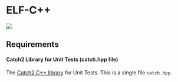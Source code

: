 # ELF-C++

![](https://images.vexels.com/media/users/3/149898/isolated/preview/c69cc479799efa468a192dbe8b63d225-duende-con-dibujos-animados-de-tr-bol-by-vexels.png)
## Requirements
#### Catch2 Library for Unit Tests (catch.hpp file)
The [Catch2 C++ library](https://github.com/catchorg/Catch2) for Unit Tests. This is a single file `catch.hpp`.